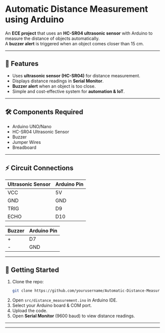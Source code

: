 # Automatic Distance Measurement using Arduino

An **ECE project** that uses an **HC-SR04 ultrasonic sensor** with Arduino to measure the distance of objects automatically.  
A **buzzer alert** is triggered when an object comes closer than 15 cm.

---

## 📌 Features
- Uses **ultrasonic sensor (HC-SR04)** for distance measurement.  
- Displays distance readings in **Serial Monitor**.  
- **Buzzer alert** when an object is too close.  
- Simple and cost-effective system for **automation & IoT**.  

---

## 🛠️ Components Required
- Arduino UNO/Nano  
- HC-SR04 Ultrasonic Sensor  
- Buzzer  
- Jumper Wires  
- Breadboard  

---

## ⚡ Circuit Connections
| Ultrasonic Sensor | Arduino Pin |
|-------------------|-------------|
| VCC               | 5V          |
| GND               | GND         |
| TRIG              | D9          |
| ECHO              | D10         |

| Buzzer | Arduino Pin |
|--------|-------------|
| +      | D7          |
| -      | GND         |

---

## 🚀 Getting Started
1. Clone the repo:
   ```bash
   git clone https://github.com/yourusername/Automatic-Distance-Measurement.git
   ```
2. Open `src/distance_measurement.ino` in Arduino IDE.  
3. Select your Arduino board & COM port.  
4. Upload the code.  
5. Open **Serial Monitor** (9600 baud) to view distance readings.  

---


---


